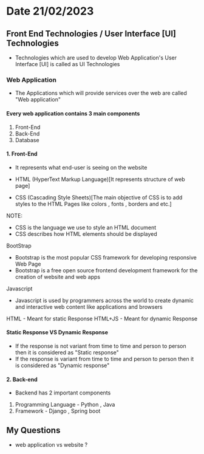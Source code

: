 # Date 21/02/2023

## Front End Technologies / User Interface [UI] Technologies

- Technologies which are used to develop Web Application's User Interface [UI] is called as UI Technologies

### Web Application

- The Applications which will provide services over the web are called "Web application"

#### Every web application contains 3 main components

1. Front-End
2. Back-End
3. Database

#### 1. Front-End

- It represents what end-user is seeing on the website

- HTML (HyperText Markup Language)[It represents structure of web page]
- CSS (Cascading Style Sheets)[The main objective of CSS is to add styles to the HTML Pages like colors , fonts , borders and etc.]

NOTE:

- CSS is the language we use to style an HTML document
- CSS describes how HTML elements should be displayed

BootStrap

- Bootstrap is the most popular CSS framework for developing responsive Web Page
- Bootstrap is a free open source frontend development framework for the creation of website and web apps

Javascript

- Javascript is used by programmers across the world to create dynamic and interactive web content like applications and browsers

HTML - Meant for static Response
HTML+JS - Meant for dynamic Response

#### Static Response VS Dynamic Response

- If the response is not variant from time to time and person to person then it is considered as "Static response"
- If the response is variant from time to time and person to person then it is considered as "Dynamic response"

#### 2. Back-end

- Backend has 2 important components

1. Programming Language - Python , Java
2. Framework - Django , Spring boot

## My Questions

- web application vs website ?
